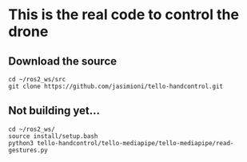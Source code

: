 # This is the real code to control the drone

## Download the source

```
cd ~/ros2_ws/src
git clone https://github.com/jasimioni/tello-handcontrol.git
```

## Not building yet...

```
cd ~/ros2_ws/
source install/setup.bash
python3 tello-handcontrol/tello-mediapipe/tello-mediapipe/read-gestures.py
```